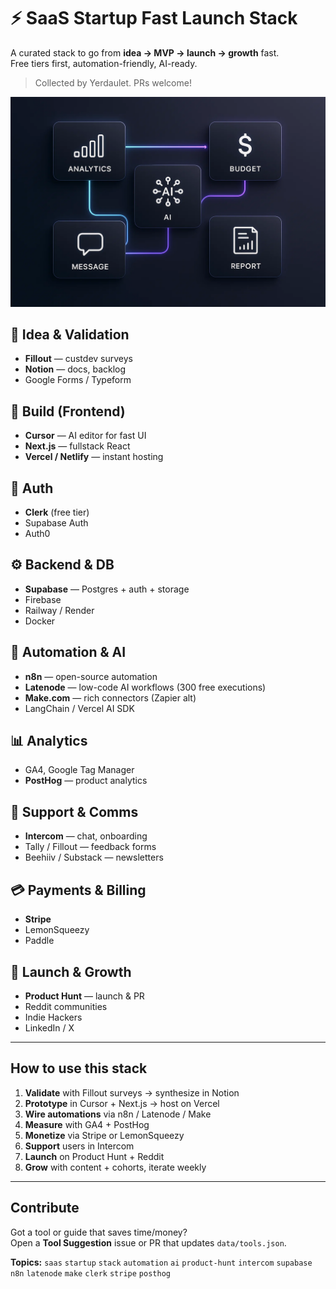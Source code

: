 # ⚡️ SaaS Startup Fast Launch Stack

A curated stack to go from **idea → MVP → launch → growth** fast.  
Free tiers first, automation-friendly, AI-ready.

> Collected by Yerdaulet. PRs welcome!

![Flow](assets/saas_stack_flow.png)

## 🧠 Idea & Validation
- **Fillout** — custdev surveys
- **Notion** — docs, backlog
- Google Forms / Typeform

## 🎨 Build (Frontend)
- **Cursor** — AI editor for fast UI
- **Next.js** — fullstack React
- **Vercel / Netlify** — instant hosting

## 🔐 Auth
- **Clerk** (free tier)
- Supabase Auth
- Auth0

## ⚙️ Backend & DB
- **Supabase** — Postgres + auth + storage
- Firebase
- Railway / Render
- Docker

## 🤖 Automation & AI
- **n8n** — open-source automation
- **Latenode** — low-code AI workflows (300 free executions)
- **Make.com** — rich connectors (Zapier alt)
- LangChain / Vercel AI SDK

## 📊 Analytics
- GA4, Google Tag Manager
- **PostHog** — product analytics

## 💬 Support & Comms
- **Intercom** — chat, onboarding
- Tally / Fillout — feedback forms
- Beehiiv / Substack — newsletters

## 💳 Payments & Billing
- **Stripe**
- LemonSqueezy
- Paddle

## 🚀 Launch & Growth
- **Product Hunt** — launch & PR
- Reddit communities
- Indie Hackers
- LinkedIn / X

---

## How to use this stack
1. **Validate** with Fillout surveys → synthesize in Notion  
2. **Prototype** in Cursor + Next.js → host on Vercel  
3. **Wire automations** via n8n / Latenode / Make  
4. **Measure** with GA4 + PostHog  
5. **Monetize** via Stripe or LemonSqueezy  
6. **Support** users in Intercom  
7. **Launch** on Product Hunt + Reddit  
8. **Grow** with content + cohorts, iterate weekly

---

## Contribute
Got a tool or guide that saves time/money?  
Open a **Tool Suggestion** issue or PR that updates `data/tools.json`.

**Topics:** `saas` `startup` `stack` `automation` `ai` `product-hunt` `intercom` `supabase` `n8n` `latenode` `make` `clerk` `stripe` `posthog`
